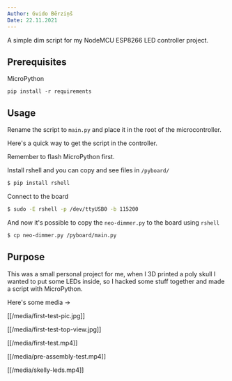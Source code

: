 ```yaml
---
Author: Gvido Bērziņš
Date: 22.11.2021
---
```


A simple dim script for my NodeMCU ESP8266 LED controller project.

## Prerequisites

MicroPython

```
pip install -r requirements
```

## Usage

Rename the script to `main.py` and place it in the root of the microcontroller.

Here's a quick way to get the script in the controller.

Remember to flash MicroPython first.

Install rshell and you can copy and see files in `/pyboard/`

```bash
$ pip install rshell
```

Connect to the board

```bash
$ sudo -E rshell -p /dev/ttyUSB0 -b 115200
```

And now it's possible to copy the `neo-dimmer.py` to the board using `rshell`

```bash
$ cp neo-dimmer.py /pyboard/main.py
```


## Purpose

This was a small personal project for me, when I 3D printed a poly skull
I wanted to put some LEDs inside, so I hacked some stuff together and made
a script with MicroPython.

Here's some media ->

[[/media/first-test-pic.jpg]]

[[/media/first-test-top-view.jpg]]

[[/media/first-test.mp4]]

[[/media/pre-assembly-test.mp4]]

[[/media/skelly-leds.mp4]]
